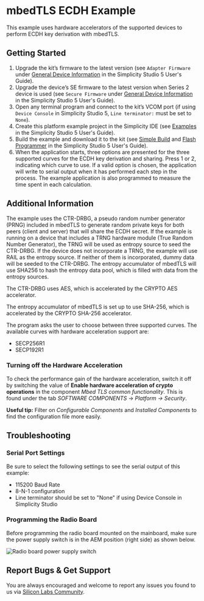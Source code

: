 #  mbedTLS ECDH Example

 This example uses hardware accelerators of the supported devices to perform ECDH key derivation
 with mbedTLS. 

##  Getting Started

1. Upgrade the kit’s firmware to the latest version (see `Adapter Firmware` under [General Device Information](https://docs.silabs.com/simplicity-studio-5-users-guide/latest/ss-5-users-guide-about-the-launcher/welcome-and-device-tabs#general-device-information) in the Simplicity Studio 5 User's Guide).
2. Upgrade the device’s SE firmware to the latest version when Series 2 device is used (see `Secure Firmware` under [General Device Information](https://docs.silabs.com/simplicity-studio-5-users-guide/latest/ss-5-users-guide-about-the-launcher/welcome-and-device-tabs#general-device-information) in the Simplicity Studio 5 User's Guide).
3. Open any terminal program and connect to the kit’s VCOM port (if using `Device Console` in Simplicity Studio 5, `Line terminator:` must be set to `None`).
4. Create this platform example project in the Simplicity IDE (see [Examples](https://docs.silabs.com/simplicity-studio-5-users-guide/latest/ss-5-users-guide-getting-started/start-a-project#examples) in the Simplicity Studio 5 User's Guide).
5. Build the example and download it to the kit (see [Simple Build](https://docs.silabs.com/simplicity-studio-5-users-guide/latest/ss-5-users-guide-building-and-flashing/building#simple-build) and [Flash Programmer](https://docs.silabs.com/simplicity-studio-5-users-guide/latest/ss-5-users-guide-building-and-flashing/flashing#flash-programmer) in the Simplicity Studio 5 User's Guide).
6. When the application starts, three options are presented for the three supported curves
 for the ECDH key derivation and sharing. Press 1 or 2, indicating
 which curve to use. If a valid option is chosen, the application will write to serial output when it has
 performed each step in the process. The example application is also programmed to measure the time spent
 in each calculation.

## Additional Information

 The example uses the CTR-DRBG, a pseudo random number generator (PRNG) included in mbedTLS to generate random
 private keys for both peers (client and server) that will share the ECDH secret. If the example is
 running on a device that includes a TRNG hardware module (True Random Number Generator), the TRNG will be used as
 entropy source to seed the CTR-DRBG. If the device does not incorporate a TRNG, the example will use RAIL as the entropy source.
 If neither of them is incorporated, dummy data will be seeded to the CTR-DRBG. The entropy accumulator of mbedTLS will use SHA256 to hash the entropy data pool, which is filled with data from the entropy sources.

 The CTR-DRBG uses AES, which is accelerated by the CRYPTO AES accelerator.

 The entropy accumulator of mbedTLS is set up to use SHA-256, which is accelerated by the
 CRYPTO SHA-256 accelerator.

 The program asks the user to choose between three supported curves. The available
 curves with hardware acceleration support are:

* SECP256R1
* SECP192R1

###  Turning off the Hardware Acceleration

 To check the performance gain of the hardware acceleration, switch it off by
 switching the value of **Enable hardware acceleration of crypto operations** in the component *Mbed TLS
 common functionality*. This is found under the tab *SOFTWARE COMPONENTS* → *Platform
 → Security*. 

 **Useful tip:** Filter on *Configurable Components* and *Installed Components* to
 find the configuration file more easily. 
 
## Troubleshooting
### Serial Port Settings
Be sure to select the following settings to see the serial output of this example:

* 115200 Baud Rate 
* 8-N-1 configuration
* Line terminator should be set to "None" if using Device Console in Simplicity Studio

### Programming the Radio Board
Before programming the radio board mounted on the mainboard, make sure the power supply switch is in the AEM position (right side) as shown below.

![Radio board power supply switch](image/readme_img0.png)

## Report Bugs & Get Support

You are always encouraged and welcome to report any issues you found to us via [Silicon Labs Community](https://community.silabs.com/).